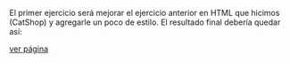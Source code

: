 El primer ejercicio será mejorar el ejercicio anterior en HTML que hicimos (CatShop) y agregarle un poco de estilo. El resultado final debería quedar así:

[ver página](https://oviedof.github.io/Z-ejercicios-ovdev-course/css_basico_ejercicio1.html)